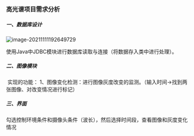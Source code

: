 ### 高光谱项目需求分析

##### 一、数据库设计

![image-20211111192649729](C:\Users\张锦涛\AppData\Roaming\Typora\typora-user-images\image-20211111192649729.png)

​	使用Java中JDBC模块进行数据库读取与连接（将数据存入类中进行处理）。

##### 二、图像模块

​	实现的功能：
​	1、图像变化检测：进行图像灰度改变的监测。（输入时间->找到两张图像、对改变情况进行标记）

##### 三、界面

​	勾选控制环境条件和摄像头条件（波长），然后选择时间段，查看图像和灰度变化情况